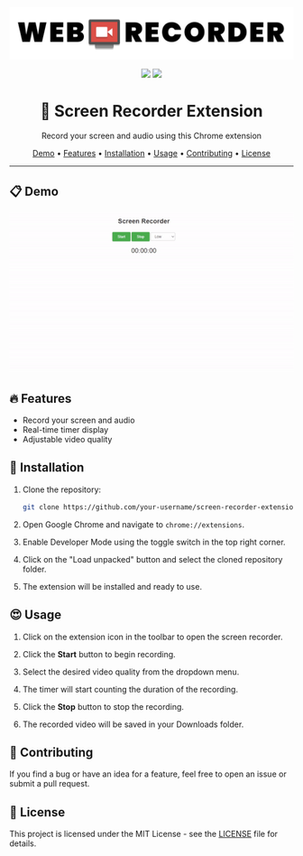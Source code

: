 ![Image Downloader logo](https://github.com/bebedi15/WebScreenRecorder/blob/main/webrecorder.png?raw=true)


<div align='center'>




  
  <img src='https://img.shields.io/badge/License-MIT-blue.svg'>
  <a href="https://linksta.cc/@Bebedi"><img src="https://www.buymeacoffee.com/assets/img/custom_images/orange_img.png"></a>
  


</div>

<div align='center'>
  <h1> 🌅 Screen Recorder Extension</h1>
  <p>Record your screen and audio using this Chrome extension</p>
</div>

<p align="center">
  <a href="#demo">Demo</a> •
  <a href="#features">Features</a> •
  <a href="#installation">Installation</a> •
  <a href="#usage">Usage</a> •
  <a href="#contributing">Contributing</a> •
  <a href="#license">License</a>
</p>

---


## 📋 Demo

<div align='center'>
  <img src="https://github.com/bebedi15/WebScreenRecorder/blob/main/demo.gif?raw=true">
</div>

## 🔥 Features

- Record your screen and audio
- Real-time timer display
- Adjustable video quality


## 📘 Installation

1. Clone the repository:
   ```bash
   git clone https://github.com/your-username/screen-recorder-extension.git
   
2. Open Google Chrome and navigate to `chrome://extensions`.

3. Enable Developer Mode using the toggle switch in the top right corner.

4. Click on the "Load unpacked" button and select the cloned repository folder.

5. The extension will be installed and ready to use.

## 😍 Usage

1. Click on the extension icon in the toolbar to open the screen recorder.

2. Click the **Start** button to begin recording.

3. Select the desired video quality from the dropdown menu.

4. The timer will start counting the duration of the recording.

5. Click the **Stop** button to stop the recording.

6. The recorded video will be saved in your Downloads folder.

## 🤝 Contributing

If you find a bug or have an idea for a feature, feel free to open an issue or submit a pull request.

## 📄 License

This project is licensed under the MIT License - see the [LICENSE](LICENSE) file for details.